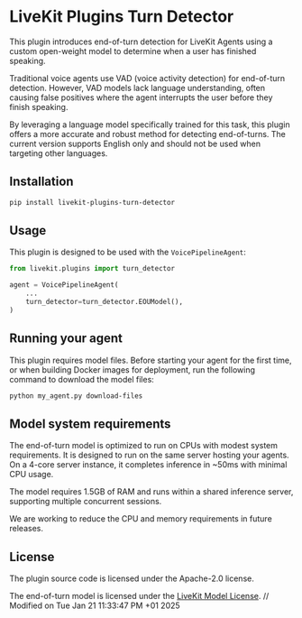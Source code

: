# LiveKit Plugins Turn Detector

This plugin introduces end-of-turn detection for LiveKit Agents using a custom open-weight model to determine when a user has finished speaking.

Traditional voice agents use VAD (voice activity detection) for end-of-turn detection. However, VAD models lack language understanding, often causing false positives where the agent interrupts the user before they finish speaking.

By leveraging a language model specifically trained for this task, this plugin offers a more accurate and robust method for detecting end-of-turns. The current version supports English only and should not be used when targeting other languages.

## Installation

```bash
pip install livekit-plugins-turn-detector
```

## Usage

This plugin is designed to be used with the `VoicePipelineAgent`:

```python
from livekit.plugins import turn_detector

agent = VoicePipelineAgent(
    ...
    turn_detector=turn_detector.EOUModel(),
)
```

## Running your agent

This plugin requires model files. Before starting your agent for the first time, or when building Docker images for deployment, run the following command to download the model files:

```bash
python my_agent.py download-files
```

## Model system requirements

The end-of-turn model is optimized to run on CPUs with modest system requirements. It is designed to run on the same server hosting your agents. On a 4-core server instance, it completes inference in ~50ms with minimal CPU usage.

The model requires 1.5GB of RAM and runs within a shared inference server, supporting multiple concurrent sessions.

We are working to reduce the CPU and memory requirements in future releases.

## License

The plugin source code is licensed under the Apache-2.0 license.

The end-of-turn model is licensed under the [LiveKit Model License](https://huggingface.co/livekit/turn-detector/blob/main/LICENSE).
// Modified on Tue Jan 21 11:33:47 PM +01 2025
